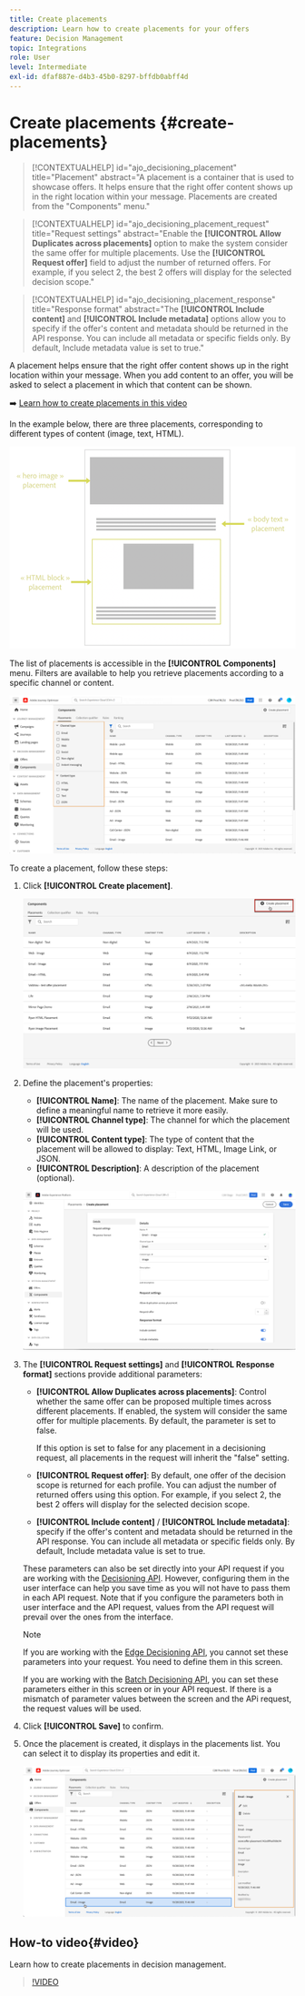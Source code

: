 ```yaml
---
title: Create placements
description: Learn how to create placements for your offers
feature: Decision Management
topic: Integrations
role: User
level: Intermediate
exl-id: dfaf887e-d4b3-45b0-8297-bffdb0abff4d
---
```

# Create placements {#create-placements}

>[!CONTEXTUALHELP]
>id="ajo_decisioning_placement"
>title="Placement"
>abstract="A placement is a container that is used to showcase offers. It helps ensure that the right offer content shows up in the right location within your message. Placements are created from the "Components" menu."

>[!CONTEXTUALHELP]
>id="ajo_decisioning_placement_request"
>title="Request settings"
>abstract="Enable the **[!UICONTROL Allow Duplicates across placements]** option to make the system consider the same offer for multiple placements. Use the **[!UICONTROL Request offer]** field to adjust the number of returned offers. For example, if you select 2, the best 2 offers will display for the selected decision scope."

>[!CONTEXTUALHELP]
>id="ajo_decisioning_placement_response"
>title="Response format"
>abstract="The **[!UICONTROL Include content]** and **[!UICONTROL Include metadata]** options allow you to specify if the offer's content and metadata should be returned in the API response. You can include all metadata or specific fields only. By default, Include metadata value is set to true."

A placement helps ensure that the right offer content shows up in the right location within your message. When you add content to an offer, you will be asked to select a placement in which that content can be shown.

➡️ [Learn how to create placements in this video](#video)

In the example below, there are three placements, corresponding to different types of content (image, text, HTML).

![](../assets/offers_placement_schema.png)

The list of placements is accessible in the **[!UICONTROL Components]** menu. Filters are available to help you retrieve placements according to a specific channel or content.

![](../assets/placements_filter.png)

To create a placement, follow these steps:

1. Click **[!UICONTROL Create placement]**.

    ![](../assets/offers_placement_creation.png)

1. Define the placement's properties:

    * **[!UICONTROL Name]**: The name of the placement. Make sure to define a meaningful name to retrieve it more easily.
    * **[!UICONTROL Channel type]**: The channel for which the placement will be used.
    * **[!UICONTROL Content type]**: The type of content that the placement will be allowed to display: Text, HTML, Image Link, or JSON.
    * **[!UICONTROL Description]**: A description of the placement (optional).

    ![](../assets/offers_placement_creation_properties.png)

1. The **[!UICONTROL Request settings]** and **[!UICONTROL Response format]** sections provide additional parameters:

    * **[!UICONTROL Allow Duplicates across placements]**: Control whether the same offer can be proposed multiple times across different placements. If enabled, the system will consider the same offer for multiple placements. By default, the parameter is set to false.

        If this option is set to false for any placement in a decisioning request, all placements in the request will inherit the "false" setting.

    * **[!UICONTROL Request offer]**: By default, one offer of the decision scope is returned for each profile. You can adjust the number of returned offers using this option. For example, if you select 2, the best 2 offers will display for the selected decision scope.

    * **[!UICONTROL Include content]** / **[!UICONTROL Include metadata]**: specify if the offer's content and metadata should be returned in the API response. You can include all metadata or specific fields only. By default, Include metadata value is set to true.

    These parameters can also be set directly into your API request if you are working with the [Decisioning API](https://experienceleague.adobe.com/docs/journey-optimizer/using/offer-decisioning/api-reference/offer-delivery-api/decisioning-api.html). However, configuring them in the user interface can help you save time as you will not have to pass them in each API request. Note that if you configure the parameters both in user interface and the API request, values from the API request will prevail over the ones from the interface.
    
    >[!NOTE]
    >
    >If you are working with the [Edge Decisioning API](https://experienceleague.adobe.com/docs/journey-optimizer/using/offer-decisioning/api-reference/offer-delivery-api/edge-decisioning-api.html?), you cannot set these parameters into your request. You need to define them in this screen.
    >
    >If you are working with the [Batch Decisioning API](../api-reference/offer-delivery-api/batch-decisioning-api.md), you can set these parameters either in this screen or in your API request. If there is a mismatch of parameter values between the screen and the APi request, the request values will be used.

1. Click **[!UICONTROL Save]** to confirm.

1. Once the placement is created, it displays in the placements list. You can select it to display its properties and edit it.

    ![](../assets/placement_created.png)

## How-to video{#video}

Learn how to create placements in decision management.

>[!VIDEO](https://video.tv.adobe.com/v/329372?quality=12)

